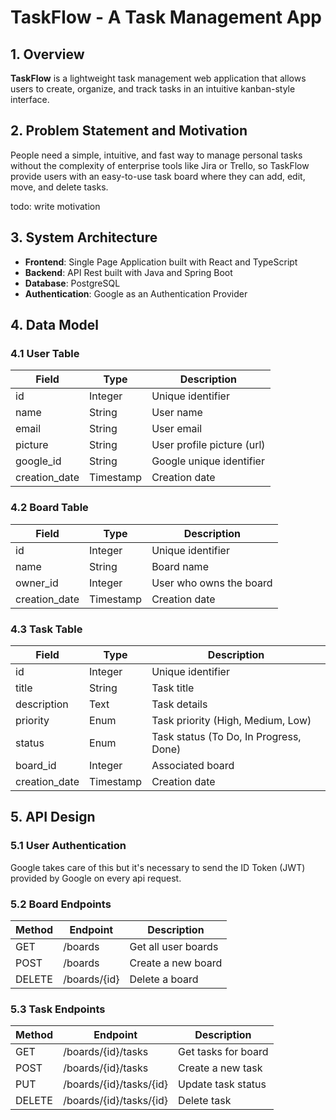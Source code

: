 # TaskFlow - A Task Management App

## 1. Overview

**TaskFlow** is a lightweight task management web application that allows users to create, organize, and track tasks in an intuitive kanban-style interface.

## 2. Problem Statement and Motivation

People need a simple, intuitive, and fast way to manage personal tasks without the complexity of enterprise tools like Jira or Trello, so TaskFlow provide users with an easy-to-use task board where they can add, edit, move, and delete tasks.

todo: write motivation

## 3. System Architecture

- **Frontend**: Single Page Application built with React and TypeScript
- **Backend**: API Rest built with Java and Spring Boot
- **Database**: PostgreSQL
- **Authentication**: Google as an Authentication Provider

## 4. Data Model

### 4.1 User Table

| Field         | Type      | Description                |
| ------------- | --------- | -------------------------- |
| id            | Integer   | Unique identifier          |
| name          | String    | User name                  |
| email         | String    | User email                 |
| picture       | String    | User profile picture (url) |
| google_id     | String    | Google unique identifier   |
| creation_date | Timestamp | Creation date              |

### 4.2 Board Table

| Field         | Type      | Description             |
| ------------- | --------- | ----------------------- |
| id            | Integer   | Unique identifier       |
| name          | String    | Board name              |
| owner_id      | Integer   | User who owns the board |
| creation_date | Timestamp | Creation date           |

### 4.3 Task Table

| Field         | Type      | Description                            |
| ------------- | --------- | -------------------------------------- |
| id            | Integer   | Unique identifier                      |
| title         | String    | Task title                             |
| description   | Text      | Task details                           |
| priority      | Enum      | Task priority (High, Medium, Low)      |
| status        | Enum      | Task status (To Do, In Progress, Done) |
| board_id      | Integer   | Associated board                       |
| creation_date | Timestamp | Creation date                          |

## 5. API Design

### 5.1 User Authentication

Google takes care of this but it's necessary to send the ID Token (JWT) provided by Google on every api request.

### 5.2 Board Endpoints

| Method | Endpoint     | Description         |
| ------ | ------------ | ------------------- |
| GET    | /boards      | Get all user boards |
| POST   | /boards      | Create a new board  |
| DELETE | /boards/{id} | Delete a board      |

### 5.3 Task Endpoints

| Method | Endpoint                | Description         |
| ------ | ----------------------- | ------------------- |
| GET    | /boards/{id}/tasks      | Get tasks for board |
| POST   | /boards/{id}/tasks      | Create a new task   |
| PUT    | /boards/{id}/tasks/{id} | Update task status  |
| DELETE | /boards/{id}/tasks/{id} | Delete task         |
